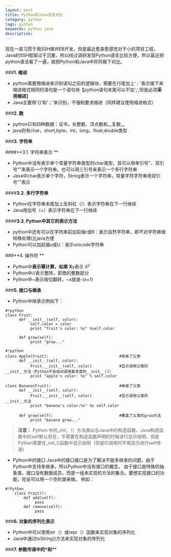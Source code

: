 ```yaml
---
layout: post
title: Python和Java语言对比
category: python
tags: python
keywords: python java
description: 
---
```


现在一直习惯于用SSH做WEB开发，但是最近愈来愈感觉对于小的项目工程，Java的SSH框架过于沉重，所以经过调研发现Python语言比较方便，所以最近把python语法看了一遍，故把Python和Java中异同做下对比。

###**1. 缩进**

- python需要用缩进来识别语句之前的逻辑块，需要在行尾加上‘：’表示接下来缩进格式相同的语句是一个语句块【python语句末尾可以不加';',但是必须**采用缩进**】
- Java主要用‘{}’和‘；’来识别，不强制要求缩进（同样建议使用缩进格式）

###**2. 数**

- python只有四种数据：证书，长整数、浮点数和__复数__
- java则有char，short,byte，int，long，float,double类型

###**3. 字符串**

####**3.1. 字符串表示 **

 -  Python中没有表示单个常量字符串类型的char类型，其可以用单引号‘’、双引号“”来表示一个字符串，也可以用三引号来表示一个多行字符串 
 -  Java中char表示单个字符，String表示一个字符串，常量字符字符串用双引号“”表示

####**3.2. 多行字符串**

 - Python在字符串末尾加上反斜杠（/）表示字符串在下一行继续
 - Java用加号（+）表示字符串在下一行继续

####**3.3. Python中其它的表示方法**

-  python中还有可以在字符串前加前缀r或R：表示自然字符串，即不对字符串做转移处理(比java方便
-  Python可以加前缀u或U：表示unicode字符串

###**4. 操作符 **

- Python中**表示幂计算，如果 X**y表示 $X^y$
- Python中//表示整除，即商的整数部分
- Python中~表示按位翻转，~x就是-(x+1)

###**5. 接口与继承**

- Python中继承示例如下：

```
#!python
class Fruit:
      def __init__(self, color):
           self.color = color
           print "fruit's color: %s" %self.color
 
      def grow(self):
           print "grow..."
```


```
#!python
class Apple(Fruit):                               #继承了父类
      def __init__(self, color):                  
           Fruit.__init__(self, color)            #显示调用父类的__init__方法（Python不会自动调用基本类的__init__()）
           print "apple's color: %s" % self.color
```

```#!python
class Banana(Fruit):                              #继承了父类
      def __init__(self, color):                  
           Fruit.__init__(self, color)            #显示调用父类的__init__方法
           print "banana's color:%s" %s self.color
 
      def grow(self):                             #覆盖了父类的grow方法
           print "banana grow..."
```
>**注意：** Python 中的\__init\__（）方法类似与Java中的构造函数，Java构造函数中的self默认存在，不需要在构造函数声明的时候进行显示指明，但是Python需要在\__init__()函数中显示指明（但是ID调用时不用显示进行self传递）

- Python中的接口
Java中的接口接口是为了解决不能多继承的问题，由于Python中支持多继承，所以Python中没有接口的概念。
由于接口是特殊的抽象类，接口没有数据成员，而是一组未实现的方法的集合。要想实现接口的功能，完全可以用一个空的类来做。
例如：

```
#!Python
    class Fruit():  
        def add(self):  
             pass  
        def remove(self):  
             pass  
```

###**6. 对象的序列化表示**

- Python中可以使用str（）或repr（）函数来实现对象的序列化
- Java中通过toString()方法来实现对象的序列化

###**7. 参数传递中的\*和\****



